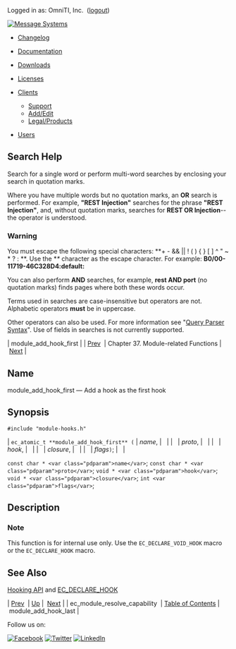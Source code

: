 Logged in as: OmniTI, Inc.  ([logout](https://support.messagesystems.com/logout.php))

[![Message Systems](https://support.messagesystems.com/images/ms-white205.png)](https://support.messagesystems.com/start.php) 

*   [Changelog](https://support.messagesystems.com/start.php?show=changelog)
*   [Documentation](https://support.messagesystems.com/docs/)
*   [Downloads](https://support.messagesystems.com/start.php)

*   [Licenses](https://support.messagesystems.com/license_summary.php)
*   <a href="">Clients</a>
    *   [Support](https://support.messagesystems.com/cs.php)
    *   [Add/Edit](https://support.messagesystems.com/edit_client.php)
    *   [Legal/Products](https://support.messagesystems.com/edit_products.php)
*   [Users](https://support.messagesystems.com/edit_customer.php)

## Search Help

Search for a single word or perform multi-word searches by enclosing your search in quotation marks.

Where you have multiple words but no quotation marks, an **OR** search is performed. For example, **"REST Injection"** searches for the phrase **"REST Injection"**, and, without quotation marks, searches for **REST OR Injection**--the operator is understood.

### Warning

You must escape the following special characters: **+ - && || ! ( ) { } [ ] ^ " ~ * ? : \**. Use the **\** character as the escape character. For example: **B0/00-11719-46C328D4\:default\:**

You can also perform **AND** searches, for example, **rest AND port** (no quotation marks) finds pages where both these words occur.

Terms used in searches are case-insensitive but operators are not. Alphabetic operators **must** be in uppercase.

Other operators can also be used. For more information see "[Query Parser Syntax](https://lucene.apache.org/core/old_versioned_docs/versions/3_0_0/queryparsersyntax.html)". Use of fields in searches is not currently supported.

| module_add_hook_first |
| [Prev](apis.ec_module_resolve_capability.php)  | Chapter 37. Module-related Functions |  [Next](apis.module_add_hook_last.php) |

<a name="apis.module_add_hook_first"></a>
## Name

module_add_hook_first — Add a hook as the first hook

## Synopsis

`#include "module-hooks.h"`

| `ec_atomic_t **module_add_hook_first** (` | <var class="pdparam">name</var>, |   |
|   | <var class="pdparam">proto</var>, |   |
|   | <var class="pdparam">hook</var>, |   |
|   | <var class="pdparam">closure</var>, |   |
|   | <var class="pdparam">flags</var>`)`; |   |

`const char * <var class="pdparam">name</var>`;
`const char * <var class="pdparam">proto</var>`;
`void * <var class="pdparam">hook</var>`;
`void * <var class="pdparam">closure</var>`;
`int <var class="pdparam">flags</var>`;<a name="idp30540128"></a>
## Description

### Note

This function is for internal use only. Use the `EC_DECLARE_VOID_HOOK` macro or the `EC_DECLARE_HOOK` macro.

<a name="idp30543184"></a>
## See Also

[Hooking API](arch.primary.apis.php#arch.hooking "1.3.2. Hooking API") and [EC_DECLARE_HOOK](apis.ec_declare_hook.php "EC_DECLARE_HOOK")

| [Prev](apis.ec_module_resolve_capability.php)  | [Up](module.php) |  [Next](apis.module_add_hook_last.php) |
| ec_module_resolve_capability  | [Table of Contents](index.php) |  module_add_hook_last |

Follow us on:

[![Facebook](https://support.messagesystems.com/images/icon-facebook.png)](http://www.facebook.com/messagesystems) [![Twitter](https://support.messagesystems.com/images/icon-twitter.png)](http://twitter.com/#!/MessageSystems) [![LinkedIn](https://support.messagesystems.com/images/icon-linkedin.png)](http://www.linkedin.com/company/message-systems)